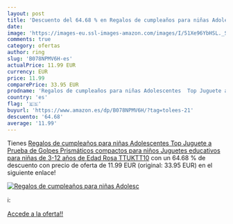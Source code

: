 ```yaml
---
layout: post
title: 'Descuento del 64.68 % en Regalos de cumpleaños para niñas Adolesc'
date: 
image: 'https://images-eu.ssl-images-amazon.com/images/I/51Xe96YbHSL._SL200_.jpg'
comments: true
category: ofertas
author: ring
slug: 'B078NPMV6H-es'
actualPrice: 11.99 EUR
currency: EUR
price: 11.99
comparePrice: 33.95 EUR
prodname: 'Regalos de cumpleaños para niñas Adolescentes  Top Juguete a Prueba de Golpes Prismáticos compactos para niños Juguetes educativos para niñas de 3-12 años de Edad Rosa TTUKTT10'
country: 'es'
flag: '🇪🇸'
buyurl: 'https://www.amazon.es/dp/B078NPMV6H/?tag=tolees-21'
descuento: '64.68'
average: '11.99'
---
```


Tienes [Regalos de cumpleaños para niñas Adolescentes  Top Juguete a Prueba de Golpes Prismáticos compactos para niños Juguetes educativos para niñas de 3-12 años de Edad Rosa TTUKTT10](https://www.amazon.es/dp/B078NPMV6H/?tag=tolees-21) con un 64.68 % de descuento con precio de oferta de 11.99 EUR (original: 33.95 EUR) en el siguiente enlace!

[![Regalos de cumpleaños para niñas Adolesc](https://images-eu.ssl-images-amazon.com/images/I/51Xe96YbHSL._SL200_.jpg)](https://www.amazon.es/dp/B078NPMV6H/?tag=tolees-21)

ℹ️:


[Accede a la oferta!!](https://www.amazon.es/dp/B078NPMV6H/?tag=tolees-21)
